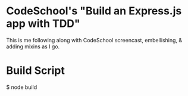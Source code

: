 CodeSchool's "Build an Express.js app with TDD"
========================

This is me following along with CodeSchool screencast, embellishing, & adding mixins as I go.


Build Script
============
$ node build
